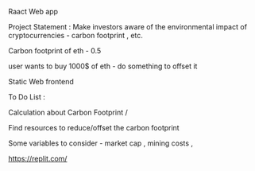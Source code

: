 Raact Web app

Project Statement : Make investors aware of the environmental impact of cryptocurrencies - carbon footprint , etc.

Carbon footprint of eth - 0.5

user wants to buy 1000$ of eth - do something to offset it

Static Web frontend

To Do List :

Calculation about Carbon Footprint /

Find resources to reduce/offset the carbon footprint

Some variables to consider - market cap , mining costs ,

https://replit.com/
